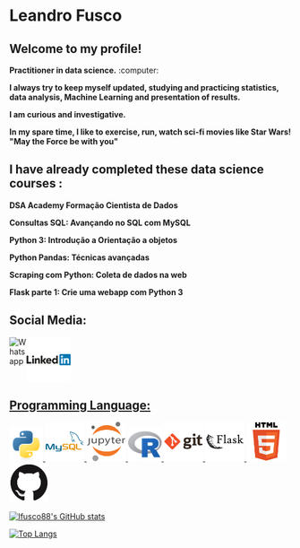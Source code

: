 <!--


**lfusco88/lfusco88** is a ✨ _special_ ✨ repository because its `README.md` (this file) appears on your GitHub profile.

Here are some ideas to get you started:

- 🔭 I’m currently working on ...
- 🌱 I’m currently learning ...
- 👯 I’m looking to collaborate on ...
- 🤔 I’m looking for help with ...
- 💬 Ask me about ...
- 📫 How to reach me: ...
- 😄 Pronouns: ...
- ⚡ Fun fact: ...
-->

<h1> Leandro Fusco </h1>
<h2> Welcome to my profile! </h2>

<p> <strong>Practitioner in data science.</strong>  :computer: </p>
<p> <strong>I always try to keep myself updated, studying and practicing statistics, data analysis, Machine Learning and presentation of results.</strong> </p>
<p> <strong>I am curious and investigative.</strong> </p>
<p> <strong>In my spare time, I like to exercise, run, watch sci-fi movies like Star Wars! "May the Force be with you" </strong></p>

<h2> I have already completed these data science courses : </h2>
<p><strong>DSA Academy Formação Cientista de Dados</strong> </p>
<p><strong>Consultas SQL: Avançando no SQL com MySQL</strong></p>
<p><strong>Python 3: Introdução a Orientação a objetos</strong></p>
<p><strong>Python Pandas: Técnicas avançadas</strong></p>
<p><strong>Scraping com Python: Coleta de dados na web</strong></p>
<p><strong>Flask parte 1: Crie uma webapp com Python 3</strong></p>

<h2> Social Media: </h2>

</a>
<a target="_blank" href="https://api.whatsapp.com/send?phone=5519982666671">
  <img align="left" alt="Whatsapp" width="30" src="https://cdn.jsdelivr.net/npm/simple-icons@v3/icons/whatsapp.svg" />
</a>  
<a href="https://www.linkedin.com/in/leandro-fusco/" target="_blank">
  <img align="center" alt="LinkdeIN" width="80" src="https://raw.githubusercontent.com/devicons/devicon/master/icons/linkedin/linkedin-original-wordmark.svg" />


<h2> Programming Language: </h2>

<code><img height="60" src="https://raw.githubusercontent.com/devicons/devicon/master/icons/python/python-original.svg"></code>
<code><img height="70" src="https://raw.githubusercontent.com/devicons/devicon/master/icons/mysql/mysql-original-wordmark.svg"></code>
<code><img height="70" src="https://raw.githubusercontent.com/devicons/devicon/master/icons/jupyter/jupyter-original-wordmark.svg"></code>
<code><img height="60" src="https://raw.githubusercontent.com/devicons/devicon/master/icons/r/r-original.svg"></code>
<code><img height="70" src="https://raw.githubusercontent.com/devicons/devicon/master/icons/git/git-original-wordmark.svg"></code>
<code><img height="70" src="https://raw.githubusercontent.com/devicons/devicon/master/icons/flask/flask-original-wordmark.svg"></code>
<code><img height="70" src="https://raw.githubusercontent.com/devicons/devicon/master/icons/html5/html5-original-wordmark.svg"></code>
<code><img height="70" src="https://raw.githubusercontent.com/devicons/devicon/master/icons/github/github-original.svg"></code>


![lfusco88's GitHub stats](https://github-readme-stats.vercel.app/api?username=lfusco88&show_icons=true&theme=radical)

[![Top Langs](https://github-readme-stats.vercel.app/api/top-langs/?username=lfusco88&layout=compact)](https://github.com/lfusco88/github-readme-stats)
